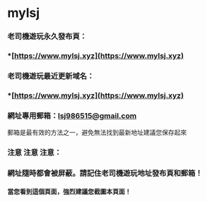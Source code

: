 # mylsj
### 老司機遊玩永久發布頁：
### *[https://www.mylsj.xyz](https://www.mylsj.xyz)
### 老司機遊玩最近更新域名：
### *[https://www.mylsj.xyz](https://www.mylsj.xyz)


### 網址專用郵箱：lsj986515@gmail.com

郵箱是最有效的方法之一，避免無法找到最新地址建議您保存起來

### 注意 注意 注意：
### 網址隨時都會被屏蔽。請記住老司機遊玩地址發布頁和郵箱！
#### 當您看到這個頁面，強烈建議您截圖本頁面！
